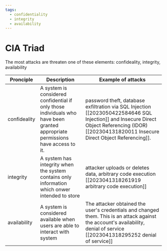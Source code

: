 ```yaml
---
tags:
  - confidentiality
  - integrity
  - availability
---
```


# CIA Triad

The most attacks are threaten one of these elements: confideality, integrity, availability

| Pronciple | Description | Example of attacks |
| ----------| ------------|------------|
| confideality | A system is considered confidential if only those individuals who have been granted appropriate permissions have access to it. |password theft, database exfiltration via SQL Injection [[2023050422584646 SQL Injection]] and Insecure Direct Object Referencing (IDOR) [[202304131820011 Insecure Direct Object Referencing]]. |
|integrity| A system has integrity when the system contains only information which onwer intended to store | attacker uploads or deletes data, arbitrary code execution [[2023041318261919 arbitrary code execution]] |
|availability |A system is considered available when users are able to interact with system   | The attacker obtained the user's credentials and changed them. This is an attack against the account's availability,  denial of service [[2023041318295252 denial of service]]|



